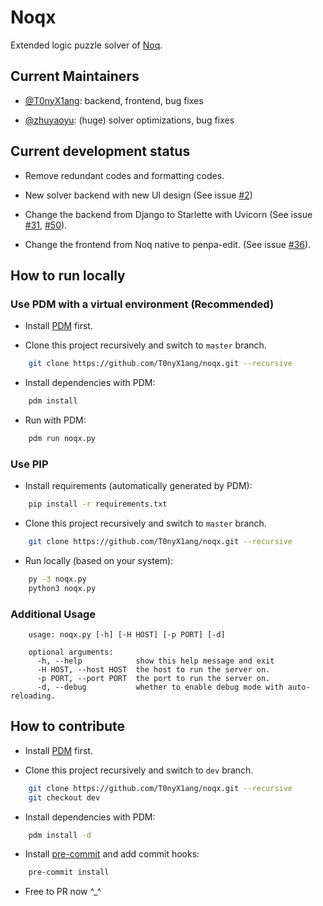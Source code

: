 # Noqx

Extended logic puzzle solver of [Noq](https://github.com/mstang107/noq).

## Current Maintainers

- [@T0nyX1ang](https://github.com/T0nyX1ang): backend, frontend, bug fixes

- [@zhuyaoyu](https://github.com/zhuyaoyu): (huge) solver optimizations, bug fixes

## Current development status

- Remove redundant codes and formatting codes.

- New solver backend with new UI design (See issue [#2](https://github.com/T0nyX1ang/noqx/issues/2))

- Change the backend from Django to Starlette with Uvicorn (See issue [#31](https://github.com/T0nyX1ang/noqx/issues/31), [#50](https://github.com/T0nyX1ang/noqx/issues/50)).

- Change the frontend from Noq native to penpa-edit. (See issue [#36](https://github.com/T0nyX1ang/noqx/issues/36)).

## How to run locally

### Use PDM with a virtual environment (Recommended)

- Install [PDM](https://pdm-project.org/latest/) first.

- Clone this project recursively and switch to `master` branch.

```bash
    git clone https://github.com/T0nyX1ang/noqx.git --recursive
```

- Install dependencies with PDM:

```bash
    pdm install
```

- Run with PDM:

```bash
    pdm run noqx.py
```

### Use PIP

- Install requirements (automatically generated by PDM):

```bash
    pip install -r requirements.txt
```

- Clone this project recursively and switch to `master` branch.

```bash
    git clone https://github.com/T0nyX1ang/noqx.git --recursive
```

- Run locally (based on your system):

```bash
    py -3 noqx.py
    python3 noqx.py
```

### Additional Usage

```text
    usage: noqx.py [-h] [-H HOST] [-p PORT] [-d]

    optional arguments:
      -h, --help            show this help message and exit
      -H HOST, --host HOST  the host to run the server on.
      -p PORT, --port PORT  the port to run the server on.
      -d, --debug           whether to enable debug mode with auto-reloading.
```

## How to contribute

- Install [PDM](https://pdm-project.org/latest/) first.

- Clone this project recursively and switch to `dev` branch.

```bash
    git clone https://github.com/T0nyX1ang/noqx.git --recursive
    git checkout dev
```

- Install dependencies with PDM:

```bash
    pdm install -d
```

- Install [pre-commit](https://pre-commit.com/) and add commit hooks:

```bash
    pre-commit install
```

- Free to PR now ^\_^
